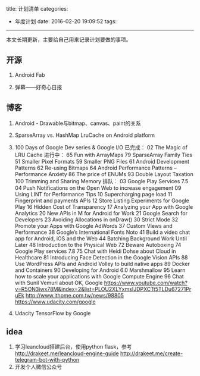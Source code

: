 title: 计划清单
categories:
  - 年度计划
date: 2016-02-20 19:09:52
tags:
---

本文长期更新，主要给自己用来记录计划要做的事项。

<!-- more -->

## 开源
1. Android Fab

2. 弹幕——好奇心日报

## 博客
1. Android - Drawable与bitmap、canvas、paint的关系
2. SparseArray vs. HashMap LruCache on Android platform
3. 100 Days of Google Dev series & Google I/O
已完成：
02 The Magic of LRU Cache
进行中：
65 Fun with ArrayMaps
79 SparseArray Family Ties
51 Smaller Pixel Formats
59 Smaller PNG Files
61 Android Development Patterns
62 Re-using Bitmaps
64 Android Performance Patterns – Performance Anxiety
86 The price of ENUMs
93 Double Layout Taxation
100 Trimming and Sharing Memory
排队：
03 Google Play Services 7.5
04 Push Notifications on the Open Web to increase engagement
09 Using LINT for Performance Tips
10 Supercharging page load
11 Fingerprint and payments APIs
12 Store Listing Experiments for Google Play
16 Hidden Cost of Transparency
17 Analyzing your App with Google Analytics
20 New APIs in M for Android for Work
21 Google Search for Developers
23 Avoiding Allocations in onDraw()
30 Strict Mode
32 Promote your Apps with Google AdWords
37 Custom Views and Performance
38 Google’s International Fonts Noto
41 Build a video chat app for Android, iOS and the Web
44 Batching Background Work Until Later
48 Introduction to the Physical Web
72 Beware Autoboxing
74 Google Play services 7.8
75 Chat with Heidi Dohse about Cloud in Healthcare
81 Introducing Face Detection in the Google Vision APIs
88 Use WordPress APIs and Android Volley to build native apps
89 Docker and Containers
90 Developing for Android 6.0 Marshmallow
95 Learn how to scale your applications with Google Compute Engine
96 Chat with Sunil Vemuri about OK, Google
https://www.youtube.com/watch?v=R5ON3iwx78M&index=2&list=PLOU2XLYxmsIJDPXCTt5TLDu67271PruEk
http://www.ithome.com.tw/news/98805
https://www.udacity.com/google

4. Udacity TensorFlow by Google

## idea
1. 学习leancloud搭建后台，使用python flask，参考
http://drakeet.me/leancloud-engine-guide
http://drakeet.me/create-telegram-bot-with-python
2. 开发个人微信公众号